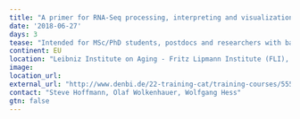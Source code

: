 ```yaml
---
title: "A primer for RNA-Seq processing, interpreting and visualization"
date: '2018-06-27'
days: 3
tease: "Intended for MSc/PhD students, postdocs and researchers with background in life science research"
continent: EU
location: "Leibniz Institute on Aging - Fritz Lipmann Institute (FLI), Jena, Germany"
image: 
location_url: 
external_url: "http://www.denbi.de/22-training-cat/training-courses/555-a-primer-for-rna-seq-processing-interpreting-and-visualization"
contact: "Steve Hoffmann, Olaf Wolkenhauer, Wolfgang Hess"
gtn: false
---
```

